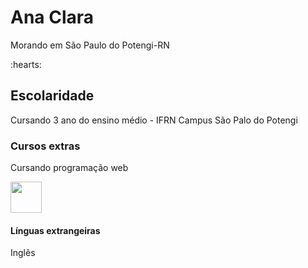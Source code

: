 <h1>Ana Clara</h1>
<p> Morando em São Paulo do Potengi-RN </p> :hearts:

<h2>Escolaridade</h2>
<p> Cursando 3 ano do ensino médio - IFRN Campus São Palo do Potengi</p>

<h3>Cursos extras</h3>
<p>Cursando programação web</p>
<img src="https://cdn.jsdelivr.net/gh/devicons/devicon@latest/icons/javascript/javascript-original.svg" width = "50px"/>
          

<h4> Línguas extrangeiras </h4>
<p> Inglês </p>




   
